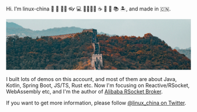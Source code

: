 Hi. I’m linux-china 🤗 👱 🧑‍💻 👓 💻 👨‍👩‍👧‍👦 ☕ 🍵 🍺 📚 🏝, and made in 🇨🇳.

![Chinese Great Wall from hansonluu on unsplash](https://github.com/linux-china/linux-china/raw/master/banner.png)

I built lots of demos on this account, and most of them are about Java, Kotlin, Spring Boot, JS/TS, Rust etc. Now I'm focusing on Reactive/RSocket, WebAssembly etc, and I'm the author of [Alibaba RSocket Broker](https://github.com/alibaba/alibaba-rsocket-broker).

If you want to get more information, please follow [@linux_china on Twitter](https://twitter.com/linux_china).
